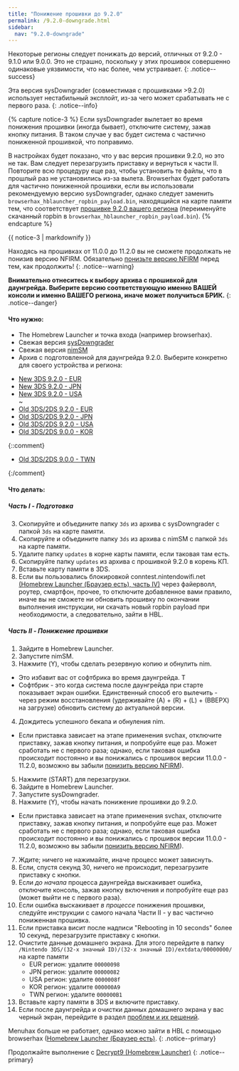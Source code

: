 ```yaml
---
title: "Понижение прошивки до 9.2.0"
permalink: /9.2.0-downgrade.html
sidebar:
  nav: "9.2.0-downgrade"
---
```

<a name="start" />
Некоторые регионы следует понижать до версий, отличных от 9.2.0 - 9.1.0 или 9.0.0. Это не страшно, поскольку у этих прошивок совершенно одинаковые уязвимости, что нас более, чем устраивает.
{: .notice--success}

Эта версия sysDowngrader (совместимая с прошивками >9.2.0) использует нестабильный эксплойт, из-за чего может срабатывать не с первого раза. 
{: .notice--info}

{% capture notice-3 %}
Если sysDowngrader вылетает во время понижения прошивки (иногда бывает), отключите систему, зажав кнопку питания. В таком случае у вас будет система с частично пониженной прошивкой, что поправимо. 

В настройках будет показано, что у вас версия прошивки 9.2.0, но это не так. Вам следует перезагрузить приставку и вернуться к части II. Повторите всю процедуру еще раз, чтобы установить те файлы, что в прошлый раз не установились из-за вылета. Browserhax будет работать для частично пониженной прошивки, если вы использовали рекомендуемую версию sysDowngrader, однако следует заменить `browserhax_hblauncher_ropbin_payload.bin`, находящийся на карте памяти тем, что соответствует [прошивке 9.2.0 вашего региона](https://smealum.github.io/3ds/#otherapp) (переименуйте скачанный ropbin в `browserhax_hblauncher_ropbin_payload.bin`).
{% endcapture %}

<div class="notice--info">{{ notice-3 | markdownify }}</div>

Находясь на прошивках от 11.0.0 до 11.2.0 вы не сможете продолжать не понизив версию NFIRM. Обязательно [понизьте версию NFIRM](nfirm-downgrade) перед тем, как продолжить!
{: .notice--warning}

**Внимательно отнеситесь к выбору архива с прошивкой для даунгрейда. Выберите версию соответствующую именно ВАШЕЙ консоли и именно ВАШЕГО региона, иначе может получиться БРИК.**
{: .notice--danger}

#### <a name="what_need" />Что нужно: 

* The Homebrew Launcher и точка входа (например browserhax).
* Свежая версия [sysDowngrader](https://github.com/Plailect/sysDowngrader/releases/latest)
* Свежая версия [nimSM](https://github.com/Plailect/nimSM/releases/latest)
* Архив с подготовленной для даунгрейда 9.2.0. Выберите конкретно для своего устройства и региона:
 +    [New 3DS 9.2.0 - EUR](magnet:?xt=urn:btih:4e22cf8bc71c99a70bb846c7cf416d4caafbe58e&dn=9.2.0-20E%28Full%29%5Fn3DS.zip&tr=udp%3A%2F%2Ftracker.coppersurfer.tk%3A6969%2Fannounce&tr=udp%3A%2F%2Ftracker.opentrackr.org%3A1337%2Fannounce&tr=http%3A%2F%2Ftracker.opentrackr.org%3A1337%2Fannounce&tr=udp%3A%2F%2Fzer0day.ch%3A1337%2Fannounce&tr=udp%3A%2F%2Ftracker.leechers-paradise.org%3A6969%2Fannounce&tr=udp%3A%2F%2F9.rarbg.com%3A2710%2Fannounce&tr=http%3A%2F%2Fexplodie.org%3A6969%2Fannounce&tr=udp%3A%2F%2Fexplodie.org%3A6969%2Fannounce&tr=http%3A%2F%2Fp4p.arenabg.com%3A1337%2Fannounce&tr=udp%3A%2F%2Fp4p.arenabg.com%3A1337%2Fannounce&tr=http%3A%2F%2Ftracker.aletorrenty.pl%3A2710%2Fannounce&tr=udp%3A%2F%2Ftracker.aletorrenty.pl%3A2710%2Fannounce&tr=http%3A%2F%2Ftracker1.wasabii.com.tw%3A6969%2Fannounce&tr=http%3A%2F%2Ftracker.baravik.org%3A6970%2Fannounce&tr=udp%3A%2F%2Ftracker.piratepublic.com%3A1337%2Fannounce&tr=http%3A%2F%2Ftracker.tfile.me%2Fannounce&tr=http%3A%2F%2Ftorrent.gresille.org%2Fannounce&tr=udp%3A%2F%2Ftorrent.gresille.org%3A80%2Fannounce&tr=udp%3A%2F%2Ftracker.kicks-ass.net%3A80%2Fannounce&tr=http%3A%2F%2Ftracker.kicks-ass.net%2Fannounce)   
 +    [New 3DS 9.2.0 - JPN](magnet:?xt=urn:btih:c8630ed31b53637b9023bd4dc1ce38362bb8ecd9&dn=9.2.0-20J%28Full%29%5Fn3DS.zip&tr=udp%3A%2F%2Ftracker.coppersurfer.tk%3A6969%2Fannounce&tr=udp%3A%2F%2Ftracker.opentrackr.org%3A1337%2Fannounce&tr=http%3A%2F%2Ftracker.opentrackr.org%3A1337%2Fannounce&tr=udp%3A%2F%2Fzer0day.ch%3A1337%2Fannounce&tr=udp%3A%2F%2Ftracker.leechers-paradise.org%3A6969%2Fannounce&tr=udp%3A%2F%2F9.rarbg.com%3A2710%2Fannounce&tr=http%3A%2F%2Fexplodie.org%3A6969%2Fannounce&tr=udp%3A%2F%2Fexplodie.org%3A6969%2Fannounce&tr=http%3A%2F%2Fp4p.arenabg.com%3A1337%2Fannounce&tr=udp%3A%2F%2Fp4p.arenabg.com%3A1337%2Fannounce&tr=http%3A%2F%2Ftracker.aletorrenty.pl%3A2710%2Fannounce&tr=udp%3A%2F%2Ftracker.aletorrenty.pl%3A2710%2Fannounce&tr=http%3A%2F%2Ftracker1.wasabii.com.tw%3A6969%2Fannounce&tr=http%3A%2F%2Ftracker.baravik.org%3A6970%2Fannounce&tr=udp%3A%2F%2Ftracker.piratepublic.com%3A1337%2Fannounce&tr=http%3A%2F%2Ftracker.tfile.me%2Fannounce&tr=http%3A%2F%2Ftorrent.gresille.org%2Fannounce&tr=udp%3A%2F%2Ftorrent.gresille.org%3A80%2Fannounce&tr=udp%3A%2F%2Ftracker.kicks-ass.net%3A80%2Fannounce&tr=http%3A%2F%2Ftracker.kicks-ass.net%2Fannounce)     
 +    [New 3DS 9.2.0 - USA](magnet:?xt=urn:btih:1e670b71b7f26f2765bbe55d0f6cb8c0459d2e8c&dn=9.2.0-20U%28Full%29%5Fn3DS.zip&tr=udp%3A%2F%2Ftracker.coppersurfer.tk%3A6969%2Fannounce&tr=udp%3A%2F%2Ftracker.opentrackr.org%3A1337%2Fannounce&tr=http%3A%2F%2Ftracker.opentrackr.org%3A1337%2Fannounce&tr=udp%3A%2F%2Fzer0day.ch%3A1337%2Fannounce&tr=udp%3A%2F%2Ftracker.leechers-paradise.org%3A6969%2Fannounce&tr=udp%3A%2F%2F9.rarbg.com%3A2710%2Fannounce&tr=http%3A%2F%2Fexplodie.org%3A6969%2Fannounce&tr=udp%3A%2F%2Fexplodie.org%3A6969%2Fannounce&tr=http%3A%2F%2Fp4p.arenabg.com%3A1337%2Fannounce&tr=udp%3A%2F%2Fp4p.arenabg.com%3A1337%2Fannounce&tr=http%3A%2F%2Ftracker.aletorrenty.pl%3A2710%2Fannounce&tr=udp%3A%2F%2Ftracker.aletorrenty.pl%3A2710%2Fannounce&tr=http%3A%2F%2Ftracker1.wasabii.com.tw%3A6969%2Fannounce&tr=http%3A%2F%2Ftracker.baravik.org%3A6970%2Fannounce&tr=udp%3A%2F%2Ftracker.piratepublic.com%3A1337%2Fannounce&tr=http%3A%2F%2Ftracker.tfile.me%2Fannounce&tr=http%3A%2F%2Ftorrent.gresille.org%2Fannounce&tr=udp%3A%2F%2Ftorrent.gresille.org%3A80%2Fannounce&tr=udp%3A%2F%2Ftracker.kicks-ass.net%3A80%2Fannounce&tr=http%3A%2F%2Ftracker.kicks-ass.net%2Fannounce)     
~
 +    [Old 3DS/2DS 9.2.0 - EUR](magnet:?xt=urn:btih:844006eb64474c115bd5b847f6c59d333be3397a&dn=9.2.0-20E%28Full%29.zip&tr=udp%3A%2F%2Ftracker.coppersurfer.tk%3A6969%2Fannounce&tr=udp%3A%2F%2Ftracker.opentrackr.org%3A1337%2Fannounce&tr=http%3A%2F%2Ftracker.opentrackr.org%3A1337%2Fannounce&tr=udp%3A%2F%2Fzer0day.ch%3A1337%2Fannounce&tr=udp%3A%2F%2Ftracker.leechers-paradise.org%3A6969%2Fannounce&tr=udp%3A%2F%2F9.rarbg.com%3A2710%2Fannounce&tr=http%3A%2F%2Fexplodie.org%3A6969%2Fannounce&tr=udp%3A%2F%2Fexplodie.org%3A6969%2Fannounce&tr=http%3A%2F%2Fp4p.arenabg.com%3A1337%2Fannounce&tr=udp%3A%2F%2Fp4p.arenabg.com%3A1337%2Fannounce&tr=http%3A%2F%2Ftracker.aletorrenty.pl%3A2710%2Fannounce&tr=udp%3A%2F%2Ftracker.aletorrenty.pl%3A2710%2Fannounce&tr=http%3A%2F%2Ftracker1.wasabii.com.tw%3A6969%2Fannounce&tr=http%3A%2F%2Ftracker.baravik.org%3A6970%2Fannounce&tr=udp%3A%2F%2Ftracker.piratepublic.com%3A1337%2Fannounce&tr=http%3A%2F%2Ftracker.tfile.me%2Fannounce&tr=http%3A%2F%2Ftorrent.gresille.org%2Fannounce&tr=udp%3A%2F%2Ftorrent.gresille.org%3A80%2Fannounce&tr=udp%3A%2F%2Ftracker.kicks-ass.net%3A80%2Fannounce&tr=http%3A%2F%2Ftracker.kicks-ass.net%2Fannounce)     
 +    [Old 3DS/2DS 9.2.0 - JPN](magnet:?xt=urn:btih:bb27a53a524276b6527d3b139395b2afc7affe1a&dn=9.2.0-20J%28Full%29.zip&tr=udp%3A%2F%2Ftracker.coppersurfer.tk%3A6969%2Fannounce&tr=udp%3A%2F%2Ftracker.opentrackr.org%3A1337%2Fannounce&tr=http%3A%2F%2Ftracker.opentrackr.org%3A1337%2Fannounce&tr=udp%3A%2F%2Fzer0day.ch%3A1337%2Fannounce&tr=udp%3A%2F%2Ftracker.leechers-paradise.org%3A6969%2Fannounce&tr=udp%3A%2F%2F9.rarbg.com%3A2710%2Fannounce&tr=http%3A%2F%2Fexplodie.org%3A6969%2Fannounce&tr=udp%3A%2F%2Fexplodie.org%3A6969%2Fannounce&tr=http%3A%2F%2Fp4p.arenabg.com%3A1337%2Fannounce&tr=udp%3A%2F%2Fp4p.arenabg.com%3A1337%2Fannounce&tr=http%3A%2F%2Ftracker.aletorrenty.pl%3A2710%2Fannounce&tr=udp%3A%2F%2Ftracker.aletorrenty.pl%3A2710%2Fannounce&tr=http%3A%2F%2Ftracker1.wasabii.com.tw%3A6969%2Fannounce&tr=http%3A%2F%2Ftracker.baravik.org%3A6970%2Fannounce&tr=udp%3A%2F%2Ftracker.piratepublic.com%3A1337%2Fannounce&tr=http%3A%2F%2Ftracker.tfile.me%2Fannounce&tr=http%3A%2F%2Ftorrent.gresille.org%2Fannounce&tr=udp%3A%2F%2Ftorrent.gresille.org%3A80%2Fannounce&tr=udp%3A%2F%2Ftracker.kicks-ass.net%3A80%2Fannounce&tr=http%3A%2F%2Ftracker.kicks-ass.net%2Fannounce)     
 +    [Old 3DS/2DS 9.2.0 - USA](magnet:?xt=urn:btih:940d6479a3972a99daeb85c499f0d6e4e24a2c8b&dn=9.2.0-20U%28Full%29.zip&tr=udp%3A%2F%2Ftracker.coppersurfer.tk%3A6969%2Fannounce&tr=udp%3A%2F%2Ftracker.opentrackr.org%3A1337%2Fannounce&tr=http%3A%2F%2Ftracker.opentrackr.org%3A1337%2Fannounce&tr=udp%3A%2F%2Fzer0day.ch%3A1337%2Fannounce&tr=udp%3A%2F%2Ftracker.leechers-paradise.org%3A6969%2Fannounce&tr=udp%3A%2F%2F9.rarbg.com%3A2710%2Fannounce&tr=http%3A%2F%2Fexplodie.org%3A6969%2Fannounce&tr=udp%3A%2F%2Fexplodie.org%3A6969%2Fannounce&tr=http%3A%2F%2Fp4p.arenabg.com%3A1337%2Fannounce&tr=udp%3A%2F%2Fp4p.arenabg.com%3A1337%2Fannounce&tr=http%3A%2F%2Ftracker.aletorrenty.pl%3A2710%2Fannounce&tr=udp%3A%2F%2Ftracker.aletorrenty.pl%3A2710%2Fannounce&tr=http%3A%2F%2Ftracker1.wasabii.com.tw%3A6969%2Fannounce&tr=http%3A%2F%2Ftracker.baravik.org%3A6970%2Fannounce&tr=udp%3A%2F%2Ftracker.piratepublic.com%3A1337%2Fannounce&tr=http%3A%2F%2Ftracker.tfile.me%2Fannounce&tr=http%3A%2F%2Ftorrent.gresille.org%2Fannounce&tr=udp%3A%2F%2Ftorrent.gresille.org%3A80%2Fannounce&tr=udp%3A%2F%2Ftracker.kicks-ass.net%3A80%2Fannounce&tr=http%3A%2F%2Ftracker.kicks-ass.net%2Fannounce)
 +    [Old 3DS/2DS 9.0.0 - KOR](magnet:?xt=urn:btih:2695d01cdfecb74a59e25b98f76ab9285a2dae11&dn=9.0.0-20K%28Full%29.zip&tr=udp%3A%2F%2Ftracker.coppersurfer.tk%3A6969%2Fannounce&tr=udp%3A%2F%2Ftracker.opentrackr.org%3A1337%2Fannounce&tr=http%3A%2F%2Ftracker.opentrackr.org%3A1337%2Fannounce&tr=udp%3A%2F%2Fzer0day.ch%3A1337%2Fannounce&tr=udp%3A%2F%2Ftracker.leechers-paradise.org%3A6969%2Fannounce&tr=http%3A%2F%2Fexplodie.org%3A6969%2Fannounce&tr=udp%3A%2F%2Fexplodie.org%3A6969%2Fannounce&tr=udp%3A%2F%2F9.rarbg.com%3A2710%2Fannounce&tr=udp%3A%2F%2Fp4p.arenabg.com%3A1337%2Fannounce&tr=http%3A%2F%2Fp4p.arenabg.com%3A1337%2Fannounce&tr=udp%3A%2F%2Ftracker.aletorrenty.pl%3A2710%2Fannounce&tr=http%3A%2F%2Ftracker.aletorrenty.pl%3A2710%2Fannounce&tr=http%3A%2F%2Ftracker1.wasabii.com.tw%3A6969%2Fannounce&tr=http%3A%2F%2Ftracker.baravik.org%3A6970%2Fannounce&tr=http%3A%2F%2Ftracker.tfile.me%2Fannounce&tr=udp%3A%2F%2Ftorrent.gresille.org%3A80%2Fannounce&tr=http%3A%2F%2Ftorrent.gresille.org%2Fannounce&tr=udp%3A%2F%2Ftracker.yoshi210.com%3A6969%2Fannounce&tr=udp%3A%2F%2Ftracker.tiny-vps.com%3A6969%2Fannounce&tr=udp%3A%2F%2Ftracker.filetracker.pl%3A8089%2Fannounce)

{::comment}

 +    [Old 3DS/2DS 9.0.0 - TWN](magnet:?xt=urn:btih:f2f3bf7250f7ae558ab9ebd3c425a8f85021f80f&dn=9.0.0-20T%28Full%29.zip&tr=udp%3A%2F%2Ftracker.coppersurfer.tk%3A6969%2Fannounce&tr=udp%3A%2F%2Ftracker.opentrackr.org%3A1337%2Fannounce&tr=http%3A%2F%2Ftracker.opentrackr.org%3A1337%2Fannounce&tr=udp%3A%2F%2Fzer0day.ch%3A1337%2Fannounce&tr=udp%3A%2F%2Ftracker.leechers-paradise.org%3A6969%2Fannounce&tr=http%3A%2F%2Fexplodie.org%3A6969%2Fannounce&tr=udp%3A%2F%2Fexplodie.org%3A6969%2Fannounce&tr=udp%3A%2F%2F9.rarbg.com%3A2710%2Fannounce&tr=udp%3A%2F%2Fp4p.arenabg.com%3A1337%2Fannounce&tr=http%3A%2F%2Fp4p.arenabg.com%3A1337%2Fannounce&tr=udp%3A%2F%2Ftracker.aletorrenty.pl%3A2710%2Fannounce&tr=http%3A%2F%2Ftracker.aletorrenty.pl%3A2710%2Fannounce&tr=http%3A%2F%2Ftracker1.wasabii.com.tw%3A6969%2Fannounce&tr=http%3A%2F%2Ftracker.baravik.org%3A6970%2Fannounce&tr=http%3A%2F%2Ftracker.tfile.me%2Fannounce&tr=udp%3A%2F%2Ftorrent.gresille.org%3A80%2Fannounce&tr=http%3A%2F%2Ftorrent.gresille.org%2Fannounce&tr=udp%3A%2F%2Ftracker.yoshi210.com%3A6969%2Fannounce&tr=udp%3A%2F%2Ftracker.tiny-vps.com%3A6969%2Fannounce&tr=udp%3A%2F%2Ftracker.filetracker.pl%3A8089%2Fannounce)

{:/comment}

#### <a name="instructions" />Что делать:

##### <a name="part1" />Часть I - Подготовка

3. Скопируйте и объедините папку `3ds` из архива с sysDowngrader с папкой `3ds` на карте памяти.
4. Скопируйте и объедините папку `3ds` из архива с nimSM с папкой `3ds` на карте памяти.
4. Удалите папку `updates` в корне карты памяти, если таковая там есть. 
5. Скопируйте папку `updates` из архива с прошивкой 9.2.0 в корень КП.
6. Вставьте карту памяти в 3DS.
7. Если вы пользовались блокировкой conntest.nintendowifi.net [(Homebrew Launcher (Браузер есть), часть IV)](Homebrew-launcher-(browser)) через файерволл, роутер, смартфон, прочее, то отключите добавленное вами правило, иначе вы не сможете ни обновить прошивку по окончании выполнения инструкции, ни скачать новый ropbin payload при необходимости, а следовательно, зайти в HBL. 

##### <a name="part2" />Часть II - Понижение прошивки

1. Зайдите в Homebrew Launcher.
2. Запустите nimSM.
3. Нажмите (Y), чтобы сделать резервную копию и обнулить nim.
  + Это избавит вас от софтбрика во время даунгрейда. T
  + Софтбрик - это когда система после даунгрейда при старте показывает экран ошибки. Единственный способ его вылечить - через режим восстановления (удерживайте (A) + (R) + (L) + (ВВЕРХ) на загрузке) обновить систему до актуальной версии.
4. Дождитесь успешного бекапа и обнуления nim.
  + Если приставка зависает на этапе применения svchax, отключите приставку, зажав кнопку питания, и попробуйте еще раз. Может сработать не с первого раза; однако, если таковая ошибка происходит постоянно и вы понижались с прошивок версии 11.0.0 - 11.2.0, возможно вы забыли [понизить версию NFIRM](nfirm-downgrade)). 
5. Нажмите (START) для перезагрузки.
1. Зайдите в Homebrew Launcher.
2. Запустите sysDowngrader.
5. Нажмите (Y), чтобы начать понижение прошивки до 9.2.0.
  + Если приставка зависает на этапе применения svchax, отключите приставку, зажав кнопку питания, и попробуйте еще раз. Может сработать не с первого раза; однако, если таковая ошибка происходит постоянно и вы понижались с прошивок версии 11.0.0 - 11.2.0, возможно вы забыли [понизить версию NFIRM](nfirm-downgrade)).
7. Ждите; ничего не нажимайте, иначе процесс может зависнуть. 
8. Если, спустя секунд 30, ничего не происходит, перезагрузите приставку с кнопки. 
9. Если *до начала* процесса даунгрейда выскакивает ошибка, отключите консоль, зажав кнопку включения и попробуйте еще раз (может выйти не с первого раза). 
10. Если ошибка выскакивает *в процессе* понижения прошивки, следуйте инструкции с самого начала Части II - у вас частично пониженная прошивка. 
11. Если приставка висит после надписи "Rebooting in 10 seconds" более 10 секунд, перезагрузите приставку с кнопки. 
13. Очистите данные домашнего экрана. Для этого перейдите в папку `/Nintendo 3DS/(32-х значный ID)/(32-х значный ID)/extdata/00000000/` на карте памяти
	+ EUR регион: удалите `00000098`
    + JPN регион: удалите `00000082`
    + USA регион: удалите `0000008f`
    + KOR регион: удалите `000000A9`
    + TWN регион: удалите `000000B1`
14. Вставьте карту памяти в 3DS и включите приставку.
12. Если после даунгрейда и очистки данных домашнего экрана у вас черный экран, перейдите в раздел [проблем и их решений](troubleshooting#ts_sys_down).

Menuhax больше не работает, однако можно зайти в HBL с помощью browserhax ([Homebrew Launcher (Браузер есть)](Homebrew-launcher-(browser)).
{: .notice--primary}

Продолжайте выполнение с [Decrypt9 (Homebrew Launcher)](decrypt9-(Homebrew-launcher))
{: .notice--primary}
